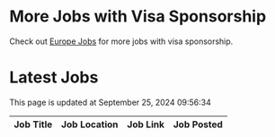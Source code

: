 # More Jobs with Visa Sponsorship

Check out [Europe Jobs](https://github.com/sureshparimi/europejobs#latest-jobs) for more jobs with visa sponsorship.

# Latest Jobs

This page is updated at September 25, 2024 09:56:34

| Job Title | Job Location | Job Link | Job Posted |
| --- | --- | --- | --- |
